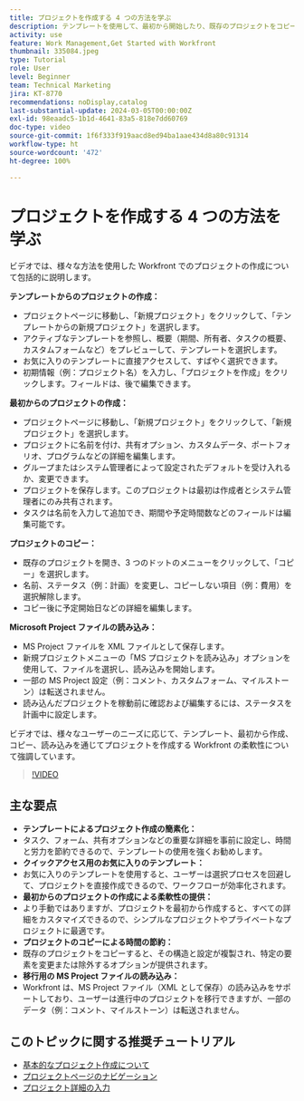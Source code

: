 ```yaml
---
title: プロジェクトを作成する 4 つの方法を学ぶ
description: テンプレートを使用して、最初から開始したり、既存のプロジェクトをコピーしたり、Microsoft Project ファイルを読み込んだりして、様々なユーザーのニーズに合わせて Workfront でプロジェクトを効率的に作成する方法について説明します。
activity: use
feature: Work Management,Get Started with Workfront
thumbnail: 335084.jpeg
type: Tutorial
role: User
level: Beginner
team: Technical Marketing
jira: KT-8770
recommendations: noDisplay,catalog
last-substantial-update: 2024-03-05T00:00:00Z
exl-id: 98eaadc5-1b1d-4641-83a5-818e7dd60769
doc-type: video
source-git-commit: 1f6f333f919aacd8ed94ba1aae434d8a80c91314
workflow-type: ht
source-wordcount: '472'
ht-degree: 100%

---
```


# プロジェクトを作成する 4 つの方法を学ぶ

ビデオでは、様々な方法を使用した Workfront でのプロジェクトの作成について包括的に説明します。

**テンプレートからのプロジェクトの作成：**

* プロジェクトページに移動し、「新規プロジェクト」をクリックして、「テンプレートからの新規プロジェクト」を選択します。
* アクティブなテンプレートを参照し、概要（期間、所有者、タスクの概要、カスタムフォームなど）をプレビューして、テンプレートを選択します。
* お気に入りのテンプレートに直接アクセスして、すばやく選択できます。
* 初期情報（例：プロジェクト名）を入力し、「プロジェクトを作成」をクリックします。フィールドは、後で編集できます。

**最初からのプロジェクトの作成：**

* プロジェクトページに移動し、「新規プロジェクト」をクリックして、「新規プロジェクト」を選択します。
* プロジェクトに名前を付け、共有オプション、カスタムデータ、ポートフォリオ、プログラムなどの詳細を編集します。
* グループまたはシステム管理者によって設定されたデフォルトを受け入れるか、変更できます。
* プロジェクトを保存します。このプロジェクトは最初は作成者とシステム管理者にのみ共有されます。
* タスクは名前を入力して追加でき、期間や予定時間数などのフィールドは編集可能です。

**プロジェクトのコピー：**

* 既存のプロジェクトを開き、3 つのドットのメニューをクリックして、「コピー」を選択します。
* 名前、ステータス（例：計画）を変更し、コピーしない項目（例：費用）を選択解除します。
* コピー後に予定開始日などの詳細を編集します。

**Microsoft Project ファイルの読み込み：**

* MS Project ファイルを XML ファイルとして保存します。
* 新規プロジェクトメニューの「MS プロジェクトを読み込み」オプションを使用して、ファイルを選択し、読み込みを開始します。
* 一部の MS Project 設定（例：コメント、カスタムフォーム、マイルストーン）は転送されません。
* 読み込んだプロジェクトを稼動前に確認および編集するには、ステータスを計画中に設定します。


ビデオでは、様々なユーザーのニーズに応じて、テンプレート、最初から作成、コピー、読み込みを通じてプロジェクトを作成する Workfront の柔軟性について強調しています。

>[!VIDEO](https://video.tv.adobe.com/v/335084/?quality=12&learn=on&enablevpops)

## 主な要点

* **テンプレートによるプロジェクト作成の簡素化：**
* タスク、フォーム、共有オプションなどの重要な詳細を事前に設定し、時間と労力を節約できるので、テンプレートの使用を強くお勧めします。
* **クイックアクセス用のお気に入りのテンプレート：**
* お気に入りのテンプレートを使用すると、ユーザーは選択プロセスを回避して、プロジェクトを直接作成できるので、ワークフローが効率化されます。
* **最初からのプロジェクトの作成による柔軟性の提供：**
* より手動ではありますが、プロジェクトを最初から作成すると、すべての詳細をカスタマイズできるので、シンプルなプロジェクトやプライベートなプロジェクトに最適です。
* **プロジェクトのコピーによる時間の節約：**
* 既存のプロジェクトをコピーすると、その構造と設定が複製され、特定の要素を変更または除外するオプションが提供されます。
* **移行用の MS Project ファイルの読み込み：**
* Workfront は、MS Project ファイル（XML として保存）の読み込みをサポートしており、ユーザーは進行中のプロジェクトを移行できますが、一部のデータ（例：コメント、マイルストーン）は転送されません。



## このトピックに関する推奨チュートリアル

* [基本的なプロジェクト作成について](/help/manage-work/projects/understand-basic-project-creation.md)
* [プロジェクトページのナビゲーション](/help/manage-work/projects/navigate-the-project-page.md)
* [プロジェクト詳細の入力](/help/manage-work/projects/fill-in-the-project-details.md)

